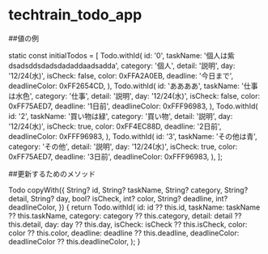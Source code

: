 # techtrain_todo_app

##値の例

static const initialTodos = [
    Todo.withId(
      id: '0',
      taskName: '個人は紫dsadsddsdadsdadaddaadsadda',
      category: '個人',
      detail: '説明',
      day: '12/24(水)',
      isCheck: false,
      color: 0xFFA2A0EB,
      deadline: '今日まで',
      deadlineColor: 0xFF2654CD,
    ),
    Todo.withId(
      id: 'ああああ',
      taskName: '仕事は水色',
      category: '仕事',
      detail: '説明',
      day: '12/24(水)',
      isCheck: false,
      color: 0xFF75AED7,
      deadline: '1日前',
      deadlineColor: 0xFFF96983,
    ),
    Todo.withId(
      id: '2',
      taskName: '買い物は緑',
      category: '買い物',
      detail: '説明',
      day: '12/24(水)',
      isCheck: true,
      color: 0xFF4EC88D,
      deadline: '2日前',
      deadlineColor: 0xFFF96983,
    ),
    Todo.withId(
      id: '3',
      taskName: 'その他は青',
      category: 'その他',
      detail: '説明',
      day: '12/24(水)',
      isCheck: true,
      color: 0xFF75AED7,
      deadline: '3日前',
      deadlineColor: 0xFFF96983,
    ),
  ];



##更新するためのメソッド

Todo copyWith({
    String? id,
    String? taskName,
    String? category,
    String? detail,
    String? day,
    bool? isCheck,
    int? color,
    String? deadline,
    int? deadlineColor,
  }) {
    return Todo.withId(
      id: id ?? this.id,
      taskName: taskName ?? this.taskName,
      category: category ?? this.category,
      detail: detail ?? this.detail,
      day: day ?? this.day,
      isCheck: isCheck ?? this.isCheck,
      color: color ?? this.color,
      deadline: deadline ?? this.deadline,
      deadlineColor: deadlineColor ?? this.deadlineColor,
    );
  }